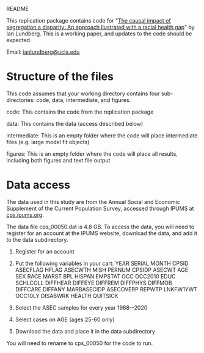 
README

This replication package contains code for "[The causal impact of segregation a disparity: An approach llustrated with a racial health gap](https://drive.google.com/file/d/1OFYhRVK7CCglXMCfDOelKK2s0hIUWoX7/view?usp=sharing)" by Ian Lundberg. This is a working paper, and updates to the code should be expected.

Email: [ianlundberg@ucla.edu](mailto:ianlundberg@ucla.edu)

# Structure of the files

This code assumes that your working directory contains four sub-directories: code, data, intermediate, and figures.

code: This contains the code from the replication package

data: This contains the data (access described below)

intermediate: This is an empty folder where the code will place intermediate files (e.g. large model fit objects)

figures: This is an empty folder where the code will place all results, including both figures and text file output

# Data access

The data used in this study are from the Annual Social and Economic Supplement of the Current Population Survey, accessed through IPUMS at [cps.ipums.org](https://cps.ipums.org/cps/).

The data file cps_00050.dat is 4.8 GB. To access the data, you will need to register for an account at the IPUMS website, download the data, and add it to the data subdirectory. 

1. Register for an account
2. Put the following variables in your cart:
YEAR
SERIAL
MONTH
CPSID
ASECFLAG
HFLAG
ASECWTH
MISH
PERNUM
CPSIDP
ASECWT
AGE
SEX
RACE
MARST
BPL
HISPAN
EMPSTAT
OCC
OCC2010
EDUC
SCHLCOLL
DIFFHEAR
DIFFEYE
DIFFREM
DIFFPHYS
DIFFMOB
DIFFCARE
DIFFANY
MARBASECIDP
ASECOVERP
REPWTP
LNKFW1YWT
OCC10LY
DISABWRK
HEALTH
QUITSICK

3. Select the ASEC samples for every year 1988--2020
4. Select cases on AGE (ages 25-60 only)
5. Download the data and place it in the data subdirectory

You will need to rename to cps_00050 for the code to run.
